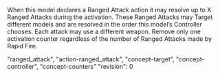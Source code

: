 When this model declares a Ranged Attack action it may resolve up to X Ranged Attacks during the activation.
These Ranged Attacks may Target different models and are resolved in the order this model’s Controller chooses.
Each attack may use a different weapon.
Remove only one activation counter regardless of the number of Ranged Attacks made by Rapid Fire.

"ranged_attack", "action-ranged_attack", "concept-target", "concept-controller", "concept-counters"
"revision": 0